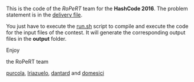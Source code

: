 This is the code of the *RoPeRT* team for the **HashCode 2016**.
The problem statement is in the [delivery file](delivery.pdf).

You just have to execute the [run.sh](run.sh) script to compile and execute the code for the input files of the contest.
It will generate the corresponding output files in the **output** folder.


Enjoy

the RoPeRT team

[purcola](https://github.com/purcola), [lriazuelo](https://github.com/lriazuelo), [dantard](https://github.com/dantard) and [domesici](https://github.com/domesici)

